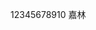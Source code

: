 <!--
 * @ Descripttion: 
 * @version: 1.0
 * @Author: 常嘉琪
 * @Date: 2022-03-10 17:35:27
 * @LastEditors: 常嘉琪
 * @LastEditTime: 2022-03-10 19:44:08
-->
12345678910
嘉林